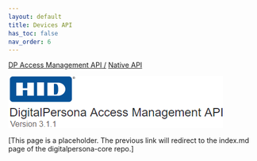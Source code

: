 ```yaml
---
layout: default
title: Devices API
has_toc: false
nav_order: 6
---  
```

[DP Access Management API /](https://lenhodgeman.github.io/DP-Access-Management-API/) [Native API](https://lenhodgeman.github.io/DP-Access-Management-API/docs/native-overview.html)  

![](assets/HID-logo.png)  


[This page is a placeholder. The previous link will redirect to the index.md page of the digitalpersona-core repo.]
